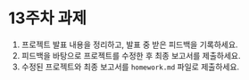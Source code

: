# 13주차 과제

1. 프로젝트 발표 내용을 정리하고, 발표 중 받은 피드백을 기록하세요.
2. 피드백을 바탕으로 프로젝트를 수정한 후 최종 보고서를 제출하세요.
3. 수정된 프로젝트와 최종 보고서를 `homework.md` 파일로 제출하세요.
